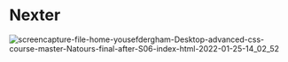 # Nexter

![screencapture-file-home-yousefdergham-Desktop-advanced-css-course-master-Natours-final-after-S06-index-html-2022-01-25-14_02_52](https://user-images.githubusercontent.com/79238462/150973704-dde02de4-8736-46a2-acfa-5c42c7b959c7.png)
